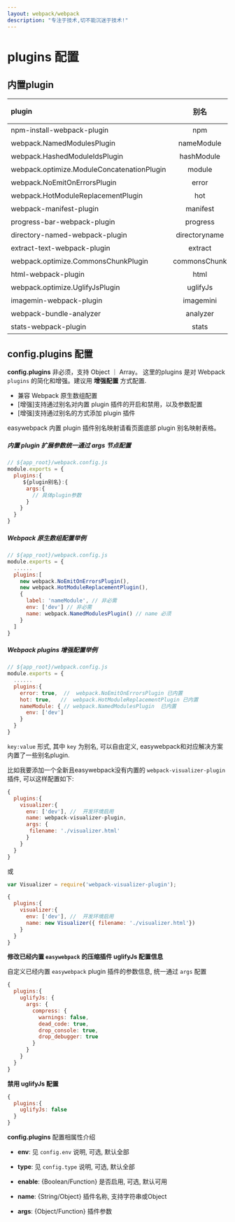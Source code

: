 ```yaml
---
layout: webpack/webpack
description: "专注于技术,切不能沉迷于技术!"
---
```


# plugins 配置


## 内置plugin

| plugin                                     | 别名            |  默认是否开启/开启环境  | 
| :--------                                  | :-----:        | :----:        | 
| npm-install-webpack-plugin                 | npm            |  否           |
| webpack.NamedModulesPlugin                 | nameModule     |  是/dev       |
| webpack.HashedModuleIdsPlugin              | hashModule     |  是/test,prod  |
| webpack.optimize.ModuleConcatenationPlugin | module         |  是           |
| webpack.NoEmitOnErrorsPlugin               | error          |  是           |
| webpack.HotModuleReplacementPlugin         | hot            |  是/dev           |
| webpack-manifest-plugin                    | manifest       |  是           |
| progress-bar-webpack-plugin                | progress       |  是/dev       |
| directory-named-webpack-plugin             | directoryname  |  是           |
| extract-text-webpack-plugin                | extract        |  是           |
| webpack.optimize.CommonsChunkPlugin        | commonsChunk   |  是           | 
| html-webpack-plugin                        | html           |  是           |
| webpack.optimize.UglifyJsPlugin            | uglifyJs       |  是/prod      |
| imagemin-webpack-plugin                    | imagemini      | 是/prod      | 
| webpack-bundle-analyzer                    | analyzer       |  否      | 
| stats-webpack-plugin                       | stats          |  否      | 


## config.plugins 配置

**config.plugins** 非必须，支持 Object ｜ Array。 这里的plugins 是对 Webpack `plugins` 的简化和增强。建议用 **增强配置** 方式配置.

- 兼容 Webpack 原生数组配置
- [增强]支持通过别名对内置 plugin 插件的开启和禁用，以及参数配置
- [增强]支持通过别名的方式添加 plugin 插件

<div class ="easy-msg-tip">
easywebpack 内置 plugin 插件别名映射请看页面底部 plugin 别名映射表格。
</div>

##### 内置 plugin 扩展参数统一通过 args 节点配置

```js
// ${app_root}/webpack.config.js
module.exports = {
  plugins:{
     ${plugin别名}:{
      args:{
        // 具体plugin参数
      }
    }
  }
}
```

##### Webpack 原生数组配置举例

```js
// ${app_root}/webpack.config.js
module.exports = {
  ......
  plugins:[
    new webpack.NoEmitOnErrorsPlugin(),
    new webpack.HotModuleReplacementPlugin(),
    { 
      label: 'nameModule', // 非必需
      env: ['dev'] // 非必需
      name: webpack.NamedModulesPlugin() // name 必须
    }
  ]
}
```

##### Webpack plugins 增强配置举例

```js
// ${app_root}/webpack.config.js
module.exports = {
  ......
  plugins:{
    error: true,  //  webpack.NoEmitOnErrorsPlugin 已内置
    hot: true,   //  webpack.HotModuleReplacementPlugin 已内置
    nameModule: { // webpack.NamedModulesPlugin  已内置
      env: ['dev']
    }
  }
}
```


`key:value` 形式, 其中 `key` 为别名, 可以自由定义, easywebpack和对应解决方案内置了一些别名plugin. 


比如我要添加一个全新且easywebpack没有内置的 `webpack-visualizer-plugin` 插件, 可以这样配置如下:

```js
{
  plugins:{
    visualizer:{
      env: ['dev'], //  开发环境启用
      name: webpack-visualizer-plugin,
      args: {
       filename: './visualizer.html'
      }
    }
  }
}
```

或

```js
var Visualizer = require('webpack-visualizer-plugin');

{
  plugins:{
    visualizer:{
      env: ['dev'], //  开发环境启用
      name: new Visualizer({ filename: './visualizer.html'})
    }
  }
}
```


**修改已经内置 `easywebpack` 的压缩插件 uglifyJs 配置信息**

自定义已经内置 `easywebpack` plugin 插件的参数信息, 统一通过 `args` 配置 

```js
{
  plugins:{
    uglifyJs: {
      args: {
        compress: {
          warnings: false,
          dead_code: true,
          drop_console: true,
          drop_debugger: true
        }
      }
    }
  }
}
```

**禁用 uglifyJs 配置**

```js
{
  plugins:{
    uglifyJs: false
  }
}
```

**config.plugins** 配置相属性介绍


- **env**: 见 `config.env` 说明, 可选, 默认全部

- **type**: 见 `config.type` 说明, 可选, 默认全部

- **enable**: {Boolean/Function} 是否启用, 可选, 默认可用

- **name**: {String/Object} 插件名称, 支持字符串或Object

- **args**: {Object/Function} 插件参数

